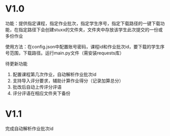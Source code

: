 # V1.0
功能：提供指定课程，指定作业批次，指定学生序号，指定下载路径的一键下载功能，在指定路径下会创建stuxx的文件夹，文件夹中存放该学生此次提交的一份或多份作业

使用方法：在config.json中配置账号密码，课程id和作业批次id，要下载的学生序号范围，下载路径。运行main.py文件（需安装requests库）

待更新功能
1. 配置课程第几次作业，自动解析作业批次id
2. 支持导入评分要求，辅助计算作业得分（记录加算总分）
3. 批改后自动上传评分评语
4. 评分评语在相应文件夹下备份

# V1.1
完成自动解析作业批次id
